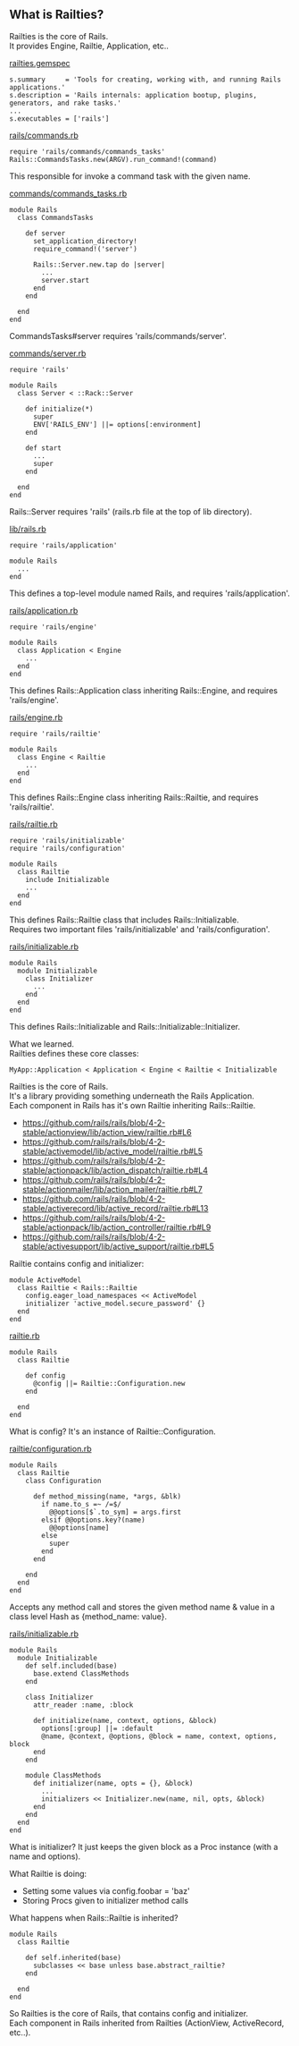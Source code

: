 ## What is Railties?

Railties is the core of Rails.<br/>
It provides Engine, Railtie, Application, etc..

[railties.gemspec](https://github.com/rails/rails/blob/4-2-stable/railties/railties.gemspec#L7-L8)
```
s.summary     = 'Tools for creating, working with, and running Rails applications.'
s.description = 'Rails internals: application bootup, plugins, generators, and rake tasks.'
...
s.executables = ['rails']
```

[rails/commands.rb](https://github.com/rails/rails/blob/4-2-stable/railties/lib/rails/commands.rb#L15-L17)
```
require 'rails/commands/commands_tasks'
Rails::CommandsTasks.new(ARGV).run_command!(command)
```
This responsible for invoke a command task with the given name.

[commands/commands_tasks.rb](https://github.com/rails/rails/blob/4-2-stable/railties/lib/rails/commands/commands_tasks.rb#L73)
```
module Rails
  class CommandsTasks

    def server
      set_application_directory!
      require_command!('server')

      Rails::Server.new.tap do |server|
        ...
        server.start
      end
    end

  end
end
```
CommandsTasks#server requires 'rails/commands/server'.

[commands/server.rb](https://github.com/rails/rails/blob/4-2-stable/railties/lib/rails/commands/server.rb#L4)
```
require 'rails'

module Rails
  class Server < ::Rack::Server

    def initialize(*)
      super
      ENV['RAILS_ENV'] ||= options[:environment]
    end

    def start
      ...
      super
    end

  end
end
```
Rails::Server requires 'rails' (rails.rb file at the top of lib directory).

[lib/rails.rb](https://github.com/rails/rails/blob/4-2-stable/railties/lib/rails.rb#L11)
```
require 'rails/application'

module Rails
  ...
end
```
This defines a top-level module named Rails, and requires 'rails/application'.

[rails/application.rb](https://github.com/rails/rails/blob/4-2-stable/railties/lib/rails/application.rb#L7)
```
require 'rails/engine'

module Rails
  class Application < Engine
    ...
  end
end
```
This defines Rails::Application class inheriting Rails::Engine, and requires 'rails/engine'.

[rails/engine.rb](https://github.com/rails/rails/blob/4-2-stable/railties/lib/rails/engine.rb#L1)
```
require 'rails/railtie'

module Rails
  class Engine < Railtie
    ...
  end
end
```
This defines Rails::Engine class inheriting Rails::Railtie, and requires 'rails/railtie'.

[rails/railtie.rb](https://github.com/rails/rails/blob/4-2-stable/railties/lib/rails/railtie.rb#L1-L2)
```
require 'rails/initializable'
require 'rails/configuration'

module Rails
  class Railtie
    include Initializable
    ...
  end
end
```
This defines Rails::Railtie class that includes Rails::Initializable.<br/>
Requires two important files 'rails/initializable' and 'rails/configuration'.

[rails/initializable.rb](https://github.com/rails/rails/blob/4-2-stable/railties/lib/rails/initializable.rb)
```
module Rails
  module Initializable
    class Initializer
      ...
    end
  end
end
```
This defines Rails::Initializable and Rails::Initializable::Initializer.

What we learned.<br/>
Railties defines these core classes:
```
MyApp::Application < Application < Engine < Railtie < Initializable
```

Railties is the core of Rails.<br/>
It's a library providing something underneath the Rails Application.<br/>
Each component in Rails has it's own Railtie inheriting Rails::Railtie.<br/>
- https://github.com/rails/rails/blob/4-2-stable/actionview/lib/action_view/railtie.rb#L6
- https://github.com/rails/rails/blob/4-2-stable/activemodel/lib/active_model/railtie.rb#L5
- https://github.com/rails/rails/blob/4-2-stable/actionpack/lib/action_dispatch/railtie.rb#L4
- https://github.com/rails/rails/blob/4-2-stable/actionmailer/lib/action_mailer/railtie.rb#L7
- https://github.com/rails/rails/blob/4-2-stable/activerecord/lib/active_record/railtie.rb#L13
- https://github.com/rails/rails/blob/4-2-stable/actionpack/lib/action_controller/railtie.rb#L9
- https://github.com/rails/rails/blob/4-2-stable/activesupport/lib/active_support/railtie.rb#L5

Railtie contains config and initializer:
```
module ActiveModel
  class Railtie < Rails::Railtie
    config.eager_load_namespaces << ActiveModel
    initializer 'active_model.secure_password' {}
  end
end
```

[railtie.rb](https://github.com/rails/rails/blob/4-2-stable/railties/lib/rails/railtie.rb#L213-L215)
```
module Rails
  class Railtie

    def config
      @config ||= Railtie::Configuration.new
    end

  end
end
```
What is config? It's an instance of Railtie::Configuration.

[railtie/configuration.rb](https://github.com/rails/rails/blob/4-2-stable/railties/lib/rails/railtie/configuration.rb#L89-L97)
```
module Rails
  class Railtie
    class Configuration

      def method_missing(name, *args, &blk)
        if name.to_s =~ /=$/
          @@options[$`.to_sym] = args.first
        elsif @@options.key?(name)
          @@options[name]
        else
          super
        end
      end

    end
  end
end
```
Accepts any method call and stores the given method name & value in a class level Hash as {method_name: value}.

[rails/initializable.rb](https://github.com/rails/rails/blob/4-2-stable/railties/lib/rails/initializable.rb#L82-L86)
```
module Rails
  module Initializable
    def self.included(base)
      base.extend ClassMethods
    end

    class Initializer
      attr_reader :name, :block

      def initialize(name, context, options, &block)
        options[:group] ||= :default
        @name, @context, @options, @block = name, context, options, block
      end
    end

    module ClassMethods
      def initializer(name, opts = {}, &block)
        ...
        initializers << Initializer.new(name, nil, opts, &block)
      end
    end
  end
end
```
What is initializer? It just keeps the given block as a Proc instance (with a name and options).

What Railtie is doing:
- Setting some values via config.foobar = 'baz'
- Storing Procs given to initializer method calls

What happens when Rails::Railtie is inherited?
```
module Rails
  class Railtie

    def self.inherited(base)
      subclasses << base unless base.abstract_railtie?
    end

  end
end
```
So Railties is the core of Rails, that contains config and initializer.<br/>
Each component in Rails inherited from Railties (ActionView, ActiveRecord, etc..).
